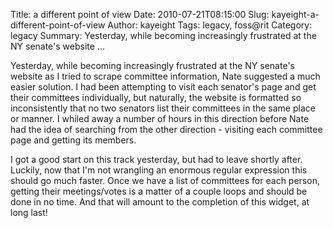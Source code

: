Title: a different point of view
Date: 2010-07-21T08:15:00
Slug: kayeight-a-different-point-of-view
Author: kayeight
Tags: legacy, foss@rit
Category: legacy
Summary: Yesterday, while becoming increasingly frustrated at the NY senate's website ... 

Yesterday, while becoming increasingly frustrated at the NY senate's website
as I tried to scrape committee information, Nate suggested a much easier
solution. I had been attempting to visit each senator's page and get their
committees individually, but naturally, the website is formatted so
inconsistently that no two senators list their committees in the same place or
manner. I whiled away a number of hours in this direction before Nate had the
idea of searching from the other direction - visiting each committee page and
getting its members.

I got a good start on this track yesterday, but had to leave shortly after.
Luckily, now that I'm not wrangling an enormous regular expression this should
go much faster. Once we have a list of committees for each person, getting
their meetings/votes is a matter of a couple loops and should be done in no
time. And that will amount to the completion of this widget, at long last!

